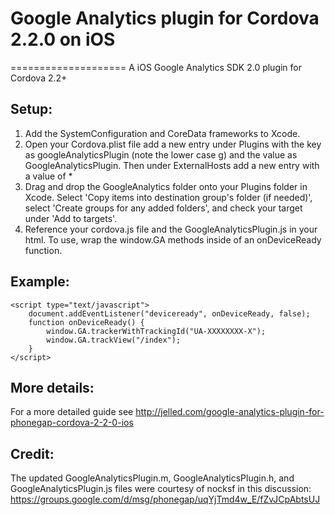 # Google Analytics plugin for Cordova 2.2.0 on iOS
====================
A iOS Google Analytics SDK 2.0 plugin for Cordova 2.2+

Setup:
---------------------
1. Add the SystemConfiguration and CoreData frameworks to Xcode.
2. Open your Cordova.plist file add a new entry under Plugins with the key as googleAnalyticsPlugin (note the lower case g) and the value as GoogleAnalyticsPlugin. Then under ExternalHosts add a new entry with a value of *
3. Drag and drop the GoogleAnalytics folder onto your Plugins folder in Xcode. Select 'Copy items into destination group's folder (if needed)', select 'Create groups for any added folders', and check your target under 'Add to targets'.
4. Reference your cordova.js file and the GoogleAnalyticsPlugin.js in your html. To use, wrap the window.GA methods inside of an onDeviceReady function.

Example:
---------------------
	<script type="text/javascript">
		document.addEventListener("deviceready", onDeviceReady, false);
		function onDeviceReady() {
			window.GA.trackerWithTrackingId("UA-XXXXXXXX-X");
			window.GA.trackView("/index");
		}
	</script>

More details:
---------------------
For a more detailed guide see http://jelled.com/google-analytics-plugin-for-phonegap-cordova-2-2-0-ios

Credit:
---------------------
The updated GoogleAnalyticsPlugin.m, GoogleAnalyticsPlugin.h, and GoogleAnalyticsPlugin.js files were courtesy of nocksf in this discussion: https://groups.google.com/d/msg/phonegap/uqYjTmd4w_E/fZvJCpAbtsUJ